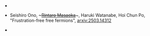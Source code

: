 - ~~~<u>Rintaro Masaoka</u>~~~, Seishiro Ono, Hoi Chun Po, Haruki Watanabe, "Frustration-free free fermions and beyond", [arxiv:2503.12879](https://arxiv.org/abs/2503.12879)

- Seishiro Ono, ~~~<u>Rintaro Masaoka</u>~~~, Haruki Watanabe, Hoi Chun Po, "Frustration-free free fermions", [arxiv:2503.14312](https://arxiv.org/abs/2503.14312)

- ~~~<u>Rintaro Masaoka</u>~~~, Tomohiro Soejima, Haruki Watanabe, "Rigorous lower bound of dynamic critical exponents in critical frustration-free systems", [arxiv:2406.06415](https://arxiv.org/abs/2406.06415) [*](/ja/stories/RigorousBound)